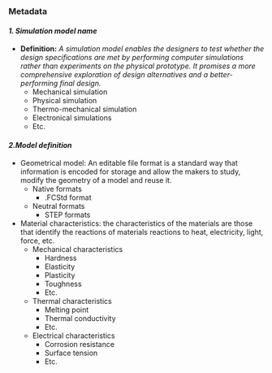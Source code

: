 ### Metadata

#### *1. Simulation model name* 
- **Definition:** *A simulation model enables the designers to test whether the design specifications are met by performing computer simulations rather than experiments on the physical prototype. It promises a more comprehensive exploration of design alternatives and a better-performing final design.*
   - Mechanical simulation
   - Physical simulation
   - Thermo-mechanical simulation
   - Electronical simulations
   - Etc.
 
 #### *2.Model definition* 
   - Geometrical model: An editable file format is a standard way that information is encoded for storage and allow the makers to study, modify the geometry of a model and reuse it.
       - Native formats
          - .FCStd format 
       - Neutral formats 
          - STEP formats
   - Material characteristics: the characteristics of the materials are those that identify the reactions of materials reactions to heat, electricity, light, force, etc.   
       - Mechanical characteristics
         - Hardness
         - Elasticity 
         - Plasticity
         - Toughness
         - Etc. 
       - Thermal characteristics 
         - Melting point
         - Thermal conductivity 
         - Etc.
       - Electrical characteristics
         - Corrosion resistance
         - Surface tension
         - Etc.
